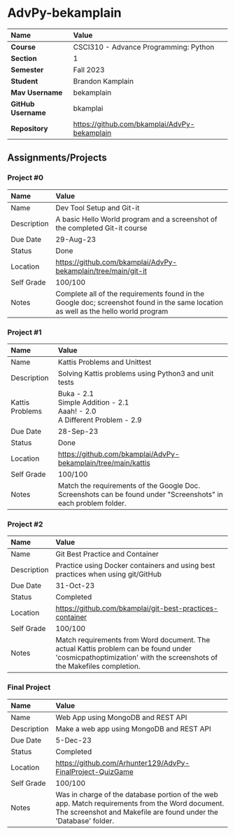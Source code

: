 # AdvPy-bekamplain

| Name | Value |
| :--- | :--- |
| **Course** | CSCI310 - Advance Programming: Python |
| **Section** | 1 |
| **Semester** | Fall 2023 |
| **Student** | Brandon Kamplain |
| **Mav Username** | bekamplain |
| **GitHub Username** | bkamplai |
| **Repository** | https://github.com/bkamplai/AdvPy-bekamplain |

## Assignments/Projects

### Project #0

| Name | Value |
| :--- | :--- |
| Name | Dev Tool Setup and Git-it |
| Description | A basic Hello World program and a screenshot of the completed Git-it course |
| Due Date | 29-Aug-23 |
| Status | Done |
| Location | https://github.com/bkamplai/AdvPy-bekamplain/tree/main/git-it |
| Self Grade | 100/100 |
| Notes | Complete all of the requirements found in the Google doc; screenshot found in the same location as well as the hello world program |

### Project #1

| Name | Value |
| :--- | :--- |
| Name | Kattis Problems and Unittest |
| Description | Solving Kattis problems using Python3 and unit tests |
| Kattis Problems | Buka - 2.1 <br> Simple Addition - 2.1 <br> Aaah! - 2.0 <br> A Different Problem - 2.9 |
| Due Date | 28-Sep-23 |
| Status | Done |
| Location | https://github.com/bkamplai/AdvPy-bekamplain/tree/main/kattis |
| Self Grade | 100/100 |
| Notes | Match the requirements of the Google Doc. Screenshots can be found under "Screenshots" in each problem folder. |

### Project #2

| Name | Value |
| :--- | :--- |
| Name | Git Best Practice and Container |
| Description | Practice using Docker containers and using best practices when using git/GitHub |
| Due Date | 31-Oct-23 |
| Status | Completed |
| Location | https://github.com/bkamplai/git-best-practices-container |
| Self Grade | 100/100 |
| Notes | Match requirements from Word document. The actual Kattis problem can be found under 'cosmicpathoptimization' with the screenshots of the Makefiles completion. |

### Final Project

| Name | Value |
| :--- | :--- |
| Name | Web App using MongoDB and REST API |
| Description | Make a web app using MongoDB and REST API |
| Due Date | 5-Dec-23 |
| Status | Completed |
| Location | https://github.com/Arhunter129/AdvPy-FinalProject-QuizGame |
| Self Grade | 100/100 |
| Notes | Was in charge of the database portion of the web app. Match requirements from the Word document. The screenshot and Makefile are found under the 'Database' folder. |
